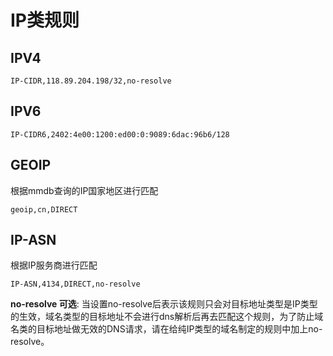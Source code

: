 # IP类规则

## IPV4
```
IP-CIDR,118.89.204.198/32,no-resolve
```

## IPV6
```
IP-CIDR6,2402:4e00:1200:ed00:0:9089:6dac:96b6/128
```

## GEOIP
根据mmdb查询的IP国家地区进行匹配
```
geoip,cn,DIRECT
```

## IP-ASN
根据IP服务商进行匹配
```
IP-ASN,4134,DIRECT,no-resolve
```

**no-resolve 可选**: 当设置no-resolve后表示该规则只会对目标地址类型是IP类型的生效，域名类型的目标地址不会进行dns解析后再去匹配这个规则，为了防止域名类的目标地址做无效的DNS请求，请在给纯IP类型的域名制定的规则中加上no-resolve。